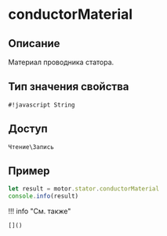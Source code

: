 # conductorMaterial

## Описание
Материал проводника статора.

## Тип значения свойства
`#!javascript String`

## Доступ
`Чтение\Запись`

## Пример
```javascript linenums="1"
let result = motor.stator.conductorMaterial
console.info(result)
```

!!! info "См. также"

    []()

